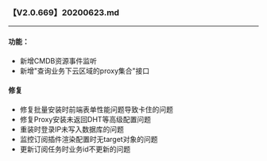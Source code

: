 ### 【V2.0.669】20200623.md
----
#### 功能：
- 新增CMDB资源事件监听
- 新增"查询业务下云区域的proxy集合"接口

#### 修复
- 修复批量安装时前端表单性能问题导致卡住的问题
- 修复Proxy安装未返回DHT等高级配置问题
- 重装时登录IP未写入数据库的问题
- 监控订阅插件渲染配置时无target对象的问题
- 更新订阅任务时业务id不更新的问题